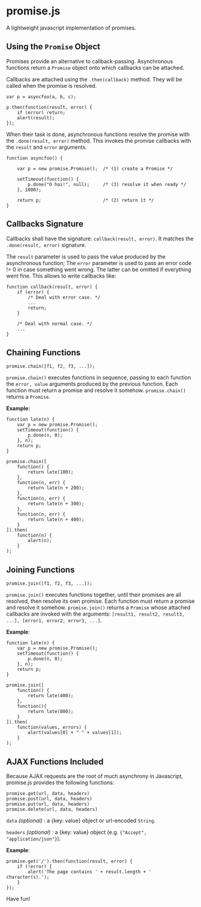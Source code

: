 # promise.js

A lightweight javascript implementation of promises.

## Using the `Promise` Object

Promises provide an alternative to callback-passing. Asynchronous functions return a `Promise` object onto which callbacks can be attached.

Callbacks are attached using the `.then(callback)` method. They will be called when the promise is resolved.

    var p = asyncfoo(a, b, c);

    p.then(function(result, error) {
        if (error) return;
        alert(result);
    });

When their task is done, asynchronous functions resolve the promise with the `.done(result, error)` method. This invokes the promise callbacks with the `result` and `error` arguments.

    function asyncfoo() {

        var p = new promise.Promise();  /* (1) create a Promise */

        setTimeout(function() {
            p.done("O hai!", null);     /* (3) resolve it when ready */
        }, 1000);

        return p;                       /* (2) return it */
    }

## Callbacks Signature

Callbacks shall have the signature: `callback(result, error)`. It matches the `.done(result, error)` signature.

The `result` parameter is used to pass the value produced by the asynchronous function; The `error` parameter is used to pass an error code != 0 in case something went wrong. The latter can be omitted if everything went fine. This allows to write callbacks like:

    function callback(result, error) {
        if (error) {
            /* Deal with error case. */
            ...
            return;
        }
       
        /* Deal with normal case. */
        ...
    }


## Chaining Functions

    promise.chain([f1, f2, f3, ...]);

`promise.chain()` executes functions in sequence, passing to each function the `error, value` arguments produced by the previous function. Each function must return a promise and resolve it somehow. `promise.chain()` returns a `Promise`.

**Example:**

    function late(n) {
        var p = new promise.Promise();
        setTimeout(function() {
            p.done(n, 0);
        }, n);
        return p;
    }

    promise.chain([
        function() {
            return late(100);
        },
        function(n, err) {
            return late(n + 200);
        },
        function(n, err) {
            return late(n + 300);
        },
        function(n, err) {
            return late(n + 400);
        }
    ]).then(
        function(n) {
            alert(n);
        }
    );


## Joining Functions

    promise.join([f1, f2, f3, ...]);

`promise.join()` executes functions together, until their promises are all resolved, then resolve its own promise. Each function must return a promise and resolve it somehow. `promise.join()` returns a `Promise` whose attached callbacks are invoked with the arguments: `[result1, result2, result3, ...], [error1, error2, error3, ...]`.

**Example**:

    function late(n) {
        var p = new promise.Promise();
        setTimeout(function() {
            p.done(n, 0);
        }, n);
        return p;
    }

    promise.join([
        function() {
            return late(400);
        },
        function(){
            return late(800);
        }
    ]).then(
        function(values, errors) {
            alert(values[0] + " " + values[1]);
        }
    );


## AJAX Functions Included

Because AJAX requests are the root of much asynchrony in Javascript, promise.js provides the following functions:

    promise.get(url, data, headers)
    promise.post(url, data, headers)
    promise.put(url, data, headers)
    promise.delete(url, data, headers)

`data` *(optional)* : a {key: value} object or url-encoded `String`.

`headers` *(optional)* :  a {key: value} object (e.g. `{"Accept", "application/json"}`).

**Example**:

    promise.get('/').then(function(result, error) {
        if (!error) {
            alert('The page contains ' + result.length + ' character(s).');
        }
    });


Have fun!
